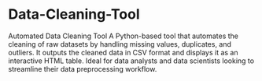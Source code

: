 # Data-Cleaning-Tool
Automated Data Cleaning Tool A Python-based tool that automates the cleaning of raw datasets by handling missing values, duplicates, and outliers. It outputs the cleaned data in CSV format and displays it as an interactive HTML table. Ideal for data analysts and data scientists looking to streamline their data preprocessing workflow.
